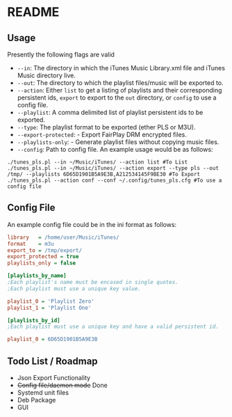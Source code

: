 README
======

Usage
-----

Presently the following flags are valid

+ `--in`: The directory in which the iTunes Music Library.xml file and iTunes Music directory live.
+ `--out`: The directory to which the playlist files/music will be exported to.
+ `--action`: Either `list` to get a listing of playlists and their corresponding persistent ids, `export` to export to the `out` directory, or `config` to use a config file.
+ `--playlist`: A comma delimited list of playlist persistent ids to be exported.
+ `--type`: The playlist format to be exported (ether PLS or M3U).
+ `--export-protected`: - Export FairPlay DRM encrypted files.
+ `--playlists-only`:   - Generate playlist files without copying music files.
+ `--config`:  Path to config file.
An example usage would be as follows:
```
./tunes_pls.pl --in ~/Music/iTunes/ --action list #To List 
./tunes_pls.pl --in ~/Music/iTunes/ --action export --type pls --out /tmp/ --playlists 6D65D1901B5A9E3B,A212534145F9BE30 #To Export
./tunes_pls.pl --action conf --conf ~/.config/tunes_pls.cfg #To use a config file
```

Config File
-----------

An example config file could be in the ini format as follows:

```cfg
library   = /home/user/Music/iTunes/
format    = m3u
export_to = /tmp/export/
export_protected = true
playlists_only = false

[playlists_by_name]
;Each playlist's name must be encased in single quotes.
;Each playlist must use a unique key value.

playlist_0 = 'Playlist Zero'
playlist_1 = 'Playlist One'  

[playlists_by_id]
;Each playlist must use a unique key and have a valid persistent id.

playlist_0 = 6D65D1901B5A9E3B
```

Todo List / Roadmap
-------------------

+ Json Export Functionality
+ ~~Config file/daemon mode~~ Done
+ Systemd unit files
+ Deb Package
+ GUI
